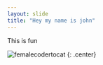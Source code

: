 ```yaml
---
layout: slide
title: "Hey my name is john"
---
```


This is fun

![femalecodertocat](https://avatars.githubusercontent.com/u/130640838?s=400&v=4)
{: .center}
